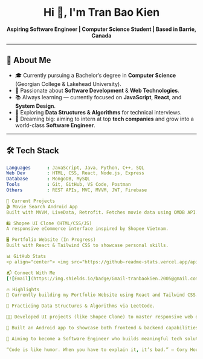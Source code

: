 <h1 align="center">Hi 👋, I'm Tran Bao Kien</h1>

<p align="center">
  <b>Aspiring Software Engineer | Computer Science Student | Based in Barrie, Canada</b>
</p>

---

## 💖 About Me

- 🎓 Currently pursuing a Bachelor’s degree in **Computer Science** (Georgian College & Lakehead University).
- 🚀 Passionate about **Software Development** & **Web Technologies**.
- 📚 Always learning — currently focused on **JavaScript**, **React**, and **System Design**.
- 🧠 Exploring **Data Structures & Algorithms** for technical interviews.
- 🌟 Dreaming big: aiming to intern at top **tech companies** and grow into a world-class **Software Engineer**.

---

## 🛠 Tech Stack

```yaml
Languages      : JavaScript, Java, Python, C++, SQL  
Web Dev        : HTML, CSS, React, Node.js, Express  
Database       : MongoDB, MySQL  
Tools          : Git, GitHub, VS Code, Postman  
Others         : REST APIs, MVC, MVVM, JWT, Firebase

🧩 Current Projects
🎬 Movie Search Android App
Built with MVVM, LiveData, Retrofit. Fetches movie data using OMDB API.

🛍️ Shopee UI Clone (HTML/CSS/JS)
A responsive eCommerce interface inspired by Shopee Vietnam.

🖥️ Portfolio Website (In Progress)
Built with React & Tailwind CSS to showcase personal skills.

📊 GitHub Stats
<p align="center"> <img src="https://github-readme-stats.vercel.app/api?username=tranbaokien2005&show_icons=true&theme=github_dark" height="180"/> <img src="https://github-readme-stats.vercel.app/api/top-langs/?username=tranbaokien2005&layout=compact&theme=github_dark" height="180"/> </p>

📬 Connect With Me
[![Email](https://img.shields.io/badge/Gmail-tranbaokien.2005@gmail.com-red?style=flat&logo=gmail&logoColor=white)](mailto:tranbaokien.2005@gmail.com) [![LinkedIn](https://img.shields.io/badge/LinkedIn-Profile-blue?style=flat&logo=linkedin&logoColor=white)](https://www.linkedin.com/in/bao-kien-tran) [![GitHub](https://img.shields.io/badge/GitHub-tranbaokien2005-181717?style=flat&logo=github)](https://github.com/tranbaokien2005)

🔥 Highlights
🔧 Currently building my Portfolio Website using React and Tailwind CSS.

🧠 Practicing Data Structures & Algorithms via LeetCode.

🧑‍💻 Developed UI projects (like Shopee Clone) to master responsive web design.

📱 Built an Android app to showcase both frontend & backend capabilities.

💼 Aiming to become a Software Engineer who builds meaningful tech solutions.

“Code is like humor. When you have to explain it, it’s bad.” — Cory House

